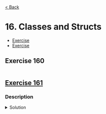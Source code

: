 [< Back](README.md)

# 16. Classes and Structs

* [Exercise ](#exercise-160)
* [Exercise ](#exercise-161)

## Exercise 160

```cpp

```

## [Exercise 161][1]
### Description

<details>
   <summary>Solution</summary>

```cpp

```
</details>

[1]: 16_exercises.cpp
